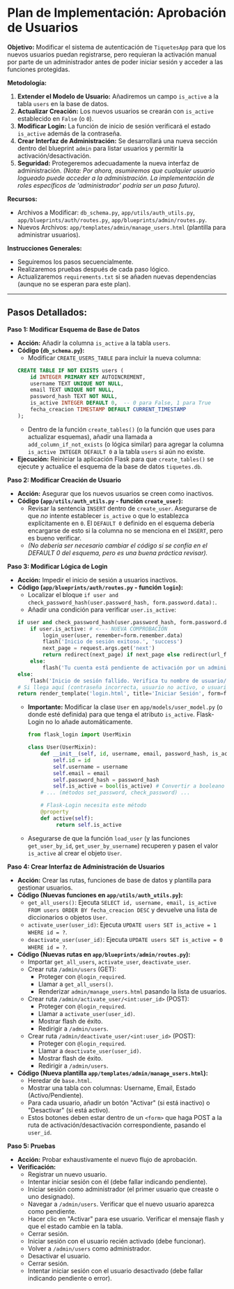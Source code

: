 # Plan de Implementación: Aprobación de Usuarios

**Objetivo:** Modificar el sistema de autenticación de `TiquetesApp` para que los nuevos usuarios puedan registrarse, pero requieran la activación manual por parte de un administrador antes de poder iniciar sesión y acceder a las funciones protegidas.

**Metodología:**

1.  **Extender el Modelo de Usuario:** Añadiremos un campo `is_active` a la tabla `users` en la base de datos.
2.  **Actualizar Creación:** Los nuevos usuarios se crearán con `is_active` establecido en `False` (o `0`).
3.  **Modificar Login:** La función de inicio de sesión verificará el estado `is_active` además de la contraseña.
4.  **Crear Interfaz de Administración:** Se desarrollará una nueva sección dentro del blueprint `admin` para listar usuarios y permitir la activación/desactivación.
5.  **Seguridad:** Protegeremos adecuadamente la nueva interfaz de administración. *(Nota: Por ahora, asumiremos que cualquier usuario logueado puede acceder a la administración. La implementación de roles específicos de 'administrador' podría ser un paso futuro).*

**Recursos:**

*   Archivos a Modificar: `db_schema.py`, `app/utils/auth_utils.py`, `app/blueprints/auth/routes.py`, `app/blueprints/admin/routes.py`.
*   Nuevos Archivos: `app/templates/admin/manage_users.html` (plantilla para administrar usuarios).

**Instrucciones Generales:**

*   Seguiremos los pasos secuencialmente.
*   Realizaremos pruebas después de cada paso lógico.
*   Actualizaremos `requirements.txt` si se añaden nuevas dependencias (aunque no se esperan para este plan).

---

## Pasos Detallados:

**Paso 1: Modificar Esquema de Base de Datos**

*   **Acción:** Añadir la columna `is_active` a la tabla `users`.
*   **Código (`db_schema.py`):**
    *   Modificar `CREATE_USERS_TABLE` para incluir la nueva columna:
      ```sql
      CREATE TABLE IF NOT EXISTS users (
          id INTEGER PRIMARY KEY AUTOINCREMENT,
          username TEXT UNIQUE NOT NULL,
          email TEXT UNIQUE NOT NULL,
          password_hash TEXT NOT NULL,
          is_active INTEGER DEFAULT 0,  -- 0 para False, 1 para True
          fecha_creacion TIMESTAMP DEFAULT CURRENT_TIMESTAMP
      );
      ```
    *   Dentro de la función `create_tables()` (o la función que uses para actualizar esquemas), añadir una llamada a `add_column_if_not_exists` (o lógica similar) para agregar la columna `is_active INTEGER DEFAULT 0` a la tabla `users` si aún no existe.
*   **Ejecución:** Reiniciar la aplicación Flask para que `create_tables()` se ejecute y actualice el esquema de la base de datos `tiquetes.db`.

**Paso 2: Modificar Creación de Usuario**

*   **Acción:** Asegurar que los nuevos usuarios se creen como inactivos.
*   **Código (`app/utils/auth_utils.py` - función `create_user`):**
    *   Revisar la sentencia `INSERT` dentro de `create_user`. Asegurarse de que *no* intente establecer `is_active` o que lo establezca explícitamente en `0`. El `DEFAULT 0` definido en el esquema debería encargarse de esto si la columna no se menciona en el `INSERT`, pero es bueno verificar.
    *   *(No debería ser necesario cambiar el código si se confía en el DEFAULT 0 del esquema, pero es una buena práctica revisar).*

**Paso 3: Modificar Lógica de Login**

*   **Acción:** Impedir el inicio de sesión a usuarios inactivos.
*   **Código (`app/blueprints/auth/routes.py` - función `login`):**
    *   Localizar el bloque `if user and check_password_hash(user.password_hash, form.password.data):`.
    *   Añadir una condición para verificar `user.is_active`:
      ```python
      if user and check_password_hash(user.password_hash, form.password.data):
          if user.is_active: # <--- NUEVA COMPROBACIÓN
              login_user(user, remember=form.remember.data)
              flash('Inicio de sesión exitoso.', 'success')
              next_page = request.args.get('next')
              return redirect(next_page) if next_page else redirect(url_for('entrada.home'))
          else:
              flash('Tu cuenta está pendiente de activación por un administrador.', 'warning')
      else:
          flash('Inicio de sesión fallido. Verifica tu nombre de usuario/correo y contraseña.', 'danger')
      # Si llega aquí (contraseña incorrecta, usuario no activo, o usuario no encontrado)
      return render_template('login.html', title='Iniciar Sesión', form=form)
      ```
    *   **Importante:** Modificar la clase `User` en `app/models/user_model.py` (o donde esté definida) para que tenga el atributo `is_active`. Flask-Login no lo añade automáticamente.
        ```python
        from flask_login import UserMixin

        class User(UserMixin):
            def __init__(self, id, username, email, password_hash, is_active): # Añadir is_active
                self.id = id
                self.username = username
                self.email = email
                self.password_hash = password_hash
                self.is_active = bool(is_active) # Convertir a booleano
            # ... (métodos set_password, check_password) ...

            # Flask-Login necesita este método
            @property
            def active(self):
                 return self.is_active
        ```
    *   Asegurarse de que la función `load_user` (y las funciones `get_user_by_id`, `get_user_by_username`) recuperen y pasen el valor `is_active` al crear el objeto `User`.

**Paso 4: Crear Interfaz de Administración de Usuarios**

*   **Acción:** Crear las rutas, funciones de base de datos y plantilla para gestionar usuarios.
*   **Código (Nuevas funciones en `app/utils/auth_utils.py`):**
    *   `get_all_users()`: Ejecuta `SELECT id, username, email, is_active FROM users ORDER BY fecha_creacion DESC` y devuelve una lista de diccionarios o objetos `User`.
    *   `activate_user(user_id)`: Ejecuta `UPDATE users SET is_active = 1 WHERE id = ?`.
    *   `deactivate_user(user_id)`: Ejecuta `UPDATE users SET is_active = 0 WHERE id = ?`.
*   **Código (Nuevas rutas en `app/blueprints/admin/routes.py`):**
    *   Importar `get_all_users`, `activate_user`, `deactivate_user`.
    *   Crear ruta `/admin/users` (GET):
        *   Proteger con `@login_required`.
        *   Llamar a `get_all_users()`.
        *   Renderizar `admin/manage_users.html` pasando la lista de usuarios.
    *   Crear ruta `/admin/activate_user/<int:user_id>` (POST):
        *   Proteger con `@login_required`.
        *   Llamar a `activate_user(user_id)`.
        *   Mostrar flash de éxito.
        *   Redirigir a `/admin/users`.
    *   Crear ruta `/admin/deactivate_user/<int:user_id>` (POST):
        *   Proteger con `@login_required`.
        *   Llamar a `deactivate_user(user_id)`.
        *   Mostrar flash de éxito.
        *   Redirigir a `/admin/users`.
*   **Código (Nueva plantilla `app/templates/admin/manage_users.html`):**
    *   Heredar de `base.html`.
    *   Mostrar una tabla con columnas: Username, Email, Estado (Activo/Pendiente).
    *   Para cada usuario, añadir un botón "Activar" (si está inactivo) o "Desactivar" (si está activo).
    *   Estos botones deben estar dentro de un `<form>` que haga POST a la ruta de activación/desactivación correspondiente, pasando el `user_id`.

**Paso 5: Pruebas**

*   **Acción:** Probar exhaustivamente el nuevo flujo de aprobación.
*   **Verificación:**
    *   Registrar un nuevo usuario.
    *   Intentar iniciar sesión con él (debe fallar indicando pendiente).
    *   Iniciar sesión como administrador (el primer usuario que creaste o uno designado).
    *   Navegar a `/admin/users`. Verificar que el nuevo usuario aparezca como pendiente.
    *   Hacer clic en "Activar" para ese usuario. Verificar el mensaje flash y que el estado cambie en la tabla.
    *   Cerrar sesión.
    *   Iniciar sesión con el usuario recién activado (debe funcionar).
    *   Volver a `/admin/users` como administrador.
    *   Desactivar el usuario.
    *   Cerrar sesión.
    *   Intentar iniciar sesión con el usuario desactivado (debe fallar indicando pendiente o error). 